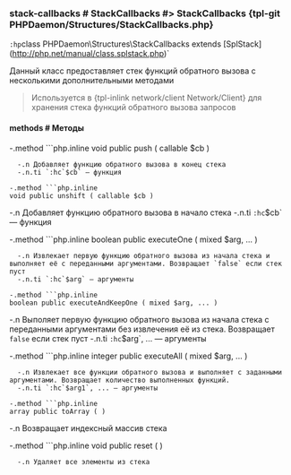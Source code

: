 ### stack-callbacks # StackCallbacks #> StackCallbacks {tpl-git PHPDaemon/Structures/StackCallbacks.php}

`:hp`class PHPDaemon\Structures\StackCallbacks extends \[SplStack](http://php.net/manual/class.splstack.php)`

Данный класс предоставляет стек функций обратного вызова с несколькими дополнительными методами

> Используется в {tpl-inlink network/client Network/Client} для хранения стека функций обратного вызова запросов

#### methods # Методы

 -.method ```php.inline
 void public push ( callable $cb )
 ```
   -.n Добавляет функцию обратного вызова в конец стека
   -.n.ti `:hc`$cb` — функция

 -.method ```php.inline
 void public unshift ( callable $cb )
 ```
   -.n Добавляет функцию обратного вызова в начало стека
   -.n.ti `:hc`$cb` — функция

 -.method ```php.inline
 boolean public executeOne ( mixed $arg, ... )
 ```
   -.n Извлекает первую функцию обратного вызова из начала стека и выполняет её с переданными аргументами. Возвращает `false` если стек пуст
   -.n.ti `:hc`$arg` — аргументы

 -.method ```php.inline
 boolean public executeAndKeepOne ( mixed $arg, ... )
 ```
   -.n Выполяет первую функцию обратного вызова из начала стека с переданными аргументами без извлечения её из стека. Возвращает `false` если стек пуст
   -.n.ti `:hc`$arg`, ... — аргументы

 -.method ```php.inline
 integer public executeAll ( mixed $arg, ... )
 ```
   -.n Извлекает все функции обратного вызова и выполняет с заданными аргументами. Возвращает количество выполненных функций.
   -.n.ti `:hc`$arg1`, ... — аргументы

 -.method ```php.inline
 array public toArray ( )
 ```
   -.n Возвращает индексный массив стека

 -.method ```php.inline
 void public reset ( )
 ```
   -.n Удаляет все элементы из стека
